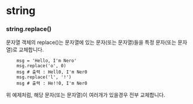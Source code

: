 string
========

### string.replace()
문자열 객체의 replace()는 문자열에 있는 
문자(또는 문자열)들을 특정 문자(또는 문자열)로 교체합니다.

		msg = 'Hello, I'm Nero'
		msg.replace('o', 0)
		msg # 출력 : Hell0, I'm Ner0
		msg.replace('l', '!')
		msg # 출력 : He!!0, I'm Ner0
위 예제처럼, 해당 문자(또는 문자열)이 여러개가 있을경우 전부 
교체합니다.